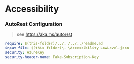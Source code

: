 # Accessibility

### AutoRest Configuration

> see https://aka.ms/autorest

```yaml
require: $(this-folder)/../../../../readme.md
input-file: $(this-folder)\..\Accessibility-LowLevel.json
security: AzureKey
security-header-name: Fake-Subscription-Key
```